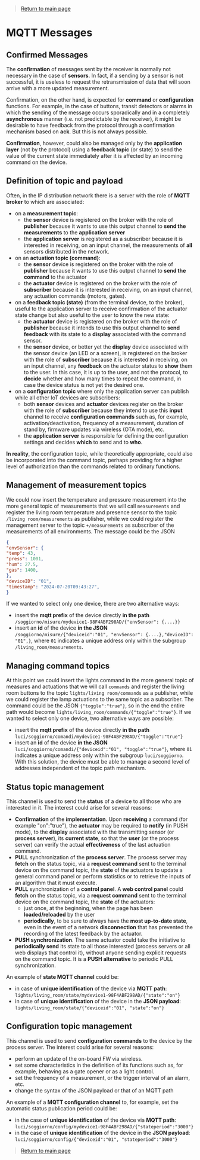 > [Return to main page](README.md)

# **MQTT Messages**

## **Confirmed Messages**

The **confirmation** of messages sent by the receiver is normally not necessary in the case of **sensors**. In fact, if a sending by a sensor is not successful, it is useless to request the retransmission of data that will soon arrive with a more updated measurement.

Confirmation, on the other hand, is expected for **command** or **configuration** functions. For example, in the case of buttons, transit detectors or alarms in which the sending of the message occurs sporadically and in a completely **asynchronous** manner (i.e. not predictable by the receiver), it might be desirable to have feedback from the protocol through a confirmation mechanism based on **ack**. But this is not always possible.

**Confirmation**, however, could also be managed only by the **application layer** (not by the protocol) using a **feedback topic** (or state) to send the value of the current state immediately after it is affected by an incoming command on the device.

## **Definition of topic and payload**

Often, in the IP distribution network there is a server with the role of **MQTT broker** to which are associated:
- on a **measurement topic**:
    - the **sensor** device is registered on the broker with the role of **publisher** because it wants to use this output channel to **send the measurements** to the **application server**
    - the **application server** is registered as a subscriber because it is interested in receiving, on an input channel, the measurements of **all** sensors distributed in the network.
- on an **actuation topic (command)**:
    - the **sensor** device is registered on the broker with the role of **publisher** because it wants to use this output channel to **send the command** to the actuator
    - the **actuator** device is registered on the broker with the role of **subscriber** because it is interested in receiving, on an input channel, any actuation commands (motors, gates).
- on a **feedback topic (state)** (from the terminal device, to the broker), useful to the application server to receive confirmation of the actuator state change but also useful to the user to know the new state:
    - the **actuator** device is registered on the broker with the role of **publisher** because it intends to use this output channel to **send feedback** with its state to a **display** associated with the command sensor.
    - the **sensor** device, or better yet the **display** device associated with the sensor device (an LED or a screen), is registered on the broker with the role of **subscriber** because it is interested in receiving, on an input channel, any **feedback** on the actuator status to **show** them to the user. In this case, it is up to the user, and not the protocol, to **decide** whether and how many times to repeat the command, in case the device status is not yet the desired one.
- on a **configuration topic** where only the application server can publish while all other IoT devices are subscribers:
    - both **sensor** devices and **actuator** devices register on the broker with the role of **subscriber** because they intend to use this **input** channel to receive **configuration commands** such as, for example, activation/deactivation, frequency of a measurement, duration of stand by, firmware updates via wireless (OTA mode), etc.
    - the **application server** is responsible for defining the configuration settings and decides **which** to send and to **who**.

**In reality**, the configuration topic, while theoretically appropriate, could also be incorporated into the command topic, perhaps providing for a higher level of authorization than the commands related to ordinary functions.

## **Management of measurement topics**

We could now insert the temperature and pressure measurement into the more general topic of measurements that we will call ```measurements``` and register the living room temperature and presence sensor to the topic ```/living room/measurements``` as publisher, while we could register the management server to the topic ```+/measurements``` as subscriber of the measurements of all environments. The message could be the JSON

``` Json
{
"envSensor": {
"temp": 43,
"press": 1001,
"hum": 27.5,
"gas": 1400,
},
"deviceID": "01",
"timestamp": "2024-07-20T09:43:27",
}
```
If we wanted to select only one device, there are two alternative ways:
- insert the **mqtt prefix** of the device directly **in the path** ```/soggiorno/misure/mydevice1-98F4ABF298AD/{"envSensor": {....}}```
- insert an **id** of the device **in the JSON** ```/soggiorno/misure/{"deviceid":"01", "envSensor": {....},"deviceID": "01",}```, where ```01``` indicates a unique address only within the subgroup ```/living_room/measurements```.

## **Managing command topics**

At this point we could insert the lights command in the more general topic of measures and actuations that we will call ```commands``` and register the living room buttons to the topic ```lights/living room/commands``` as a publisher, while we could register the lamp actuations to the same topic as a subscriber. The command could be the JSON ```{"toggle":"true"}```, so in the end the entire path would become ```lights/living_room/commands/{"toggle":"true"}```. If we wanted to select only one device, two alternative ways are possible:
- insert the **mqtt prefix** of the device directly **in the path** ```luci/soggiorno/comandi/mydevice1-98F4ABF298AD/{"toggle":"true"}```
- insert an **id** of the device **in the JSON** ```luci/soggiorno/comandi/{"deviceid":"01", "toggle":"true"}```, where ```01``` indicates a unique address only within the subgroup ```luci/soggiorno```. With this solution, the device must be able to manage a second level of addresses independent of the topic path mechanism.

## **Status topic management**

This channel is used to send the **status** of a device to all those who are interested in it. The interest could arise for several reasons:
- **Confirmation** of the **implementation**. Upon **receiving** a command (for example "on":"true"), the **actuator** may be required to **notify** (in PUSH mode), to the **display** associated with the transmitting sensor (or **process server**), its **current state**, so that the **user** (or the process server) can verify the actual **effectiveness** of the last actuation command.
- **PULL** synchronization of the **process server**. The process server may **fetch** on the status topic, via a **request command** sent to the terminal device on the command topic, the **state** of the actuators to update a general command panel or perform statistics or to retrieve the inputs of an algorithm that it must execute.
- **PULL** synchronization of a **control panel**. A **web control panel** could **fetch** on the status topic, via a **request command** sent to the terminal device on the command topic, the **state** of the actuators:
    - just once, at the beginning, when the page has been **loaded/reloaded** by the user
    - **periodically**, to be sure to always have the **most up-to-date state**, even in the event of a network **disconnection** that has prevented the recording of the latest feedback by the actuator.
- **PUSH synchronization**. The same actuator could take the initiative to **periodically send** its state to all those interested (process servers or all web displays that control it), without anyone sending explicit requests on the command topic. It is a **PUSH alternative** to periodic PULL synchronization.

An example of **state MQTT channel** could be:
- in case of **unique identification** of the device via **MQTT path**: ```lights/living_room/state/mydevice1-98F4ABF298AD/{"state":"on"}```
- in case of **unique identification** of the device in the **JSON payload**: ```lights/living_room/state/{"deviceid":"01", "state":"on"}```

## **Configuration topic management**

This channel is used to send **configuration commands** to the device by the process server. The interest could arise for several reasons:
- perform an update of the on-board FW via wireless.
- set some characteristics in the definition of its functions such as, for example, behaving as a gate opener or as a light control.
- set the frequency of a measurement, or the trigger interval of an alarm, etc.
- change the syntax of the JSON payload or that of an MQTT path

An example of a **MQTT configuration channel** to, for example, set the automatic status publication period could be:
- in the case of **unique identification** of the device via **MQTT path**: ```luci/soggiorno/config/mydevice1-98F4ABF298AD/{"stateperiod":"3000"}```
- in the case of **unique identification** of the device in the **JSON payload**: ```luci/soggiorno/config/{"deviceid":"01", "stateperiod":"3000"}```

> [Return to main page](README.md)
